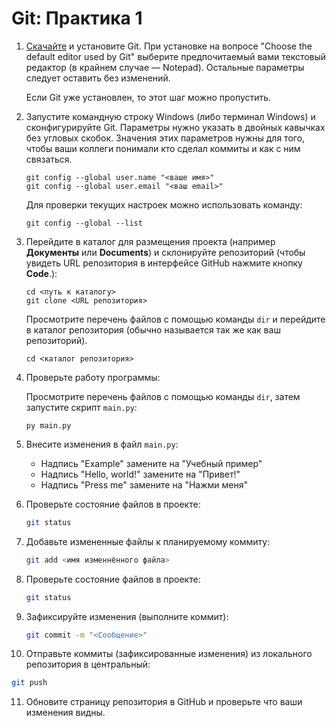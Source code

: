 # Git: Практика 1

1. [Скачайте](https://git-scm.com/downloads) и установите Git. При установке на
   вопросе "Choose the default editor used by Git" выберите предпочитаемый вами
   текстовый редактор (в крайнем случае — Notepad). Остальные параметры следует
   оставить без изменений.

   Если Git уже установлен, то этот шаг можно пропустить.

2. Запустите командную строку Windows (либо терминал Windows) и сконфигурируйте
   Git. Параметры нужно указать в двойных кавычках без угловых скобок. Значения
   этих параметров нужны для того, чтобы ваши коллеги понимали кто сделал
   коммиты и как с ним связаться.

   ```
   git config --global user.name "<ваше имя>"
   git config --global user.email "<ваш email>"
   ```

   Для проверки текущих настроек можно использовать команду:

   ```
   git config --global --list
   ```

3. Перейдите в каталог для размещения проекта (например **Документы** или
   **Documents**) и склонируйте репозиторий (чтобы увидеть URL репозитория в
   интерфейсе GitHub нажмите кнопку **Code**.):

   ```
   cd <путь к каталогу>
   git clone <URL репозитория>
   ```

   Просмотрите перечень файлов с помощью команды `dir` и перейдите в каталог
   репозитория (обычно называется так же как ваш репозиторий).

   ```
   cd <каталог репозитория>
   ```

4. Проверьте работу программы:

   Просмотрите перечень файлов с помощью команды `dir`, затем запустите скрипт
   `main.py`:

   ```
   py main.py
   ```

5. Внесите изменения в файл `main.py`:

   * Надпись "Example" замените на "Учебный пример"
   * Надпись "Hello, world!" замените на "Привет!"
   * Надпись "Press me" замените на "Нажми меня"

6. Проверьте состояние файлов в проекте:

   ```bash
   git status
   ```

7. Добавьте измененные файлы к планируемому коммиту:

   ```bash
   git add <имя изменнённого файла>
   ```

8. Проверьте состояние файлов в проекте:

   ```bash
   git status
   ```

9. Зафиксируйте изменения (выполните коммит):

   ```bash
   git commit -m "<Сообщение>"
   ```

10. Отправьте коммиты (зафиксированные изменения) из локального репозитория в
    центральный:

   ```bash
   git push
   ```

11. Обновите страницу репозитория в GitHub и проверьте что ваши изменения видны.
